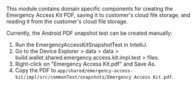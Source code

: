 This module contains domain specific components for creating the Emergency Access Kit PDF, saving it to customer's cloud file storage, and reading it from the customer's cloud file storage.

Currently, the Android PDF snapshot test can be created manually:
1. Run the EmergencyAccessKitSnapshotTest in IntelliJ.
2. Go to the Device Explorer > data > data > build.wallet.shared.emergency.access.kit.impl.test > files.
3. Right-click on "Emergency Access Kit.pdf" and Save As.
4. Copy the PDF to `app/shared/emergency-access-kit/impl/src/commonTest/snapshots/Emergency Access Kit.pdf`.